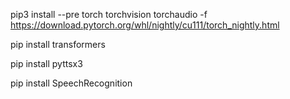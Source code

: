 pip3 install --pre torch torchvision torchaudio -f https://download.pytorch.org/whl/nightly/cu111/torch_nightly.html

pip install transformers

pip install pyttsx3

pip install SpeechRecognition